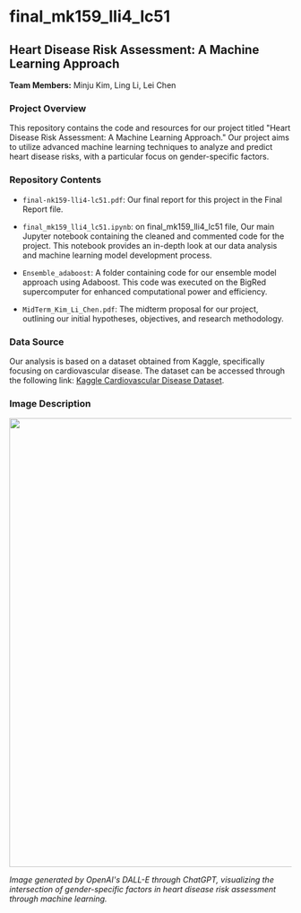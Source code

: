 # final_mk159_lli4_lc51

## Heart Disease Risk Assessment: A Machine Learning Approach
**Team Members:** Minju Kim, Ling Li, Lei Chen

### Project Overview
This repository contains the code and resources for our project titled "Heart Disease Risk Assessment: A Machine Learning Approach." Our project aims to utilize advanced machine learning techniques to analyze and predict heart disease risks, with a particular focus on gender-specific factors.

### Repository Contents

- `final-nk159-lli4-lc51.pdf`: Our final report for this project in the Final Report file.

- `final_mk159_lli4_lc51.ipynb`: on final_mk159_lli4_lc51 file, Our main Jupyter notebook containing the cleaned and commented code for the project. This notebook provides an in-depth look at our data analysis and machine learning model development process.

- `Ensemble_adaboost`: A folder containing code for our ensemble model approach using Adaboost. This code was executed on the BigRed supercomputer for enhanced computational power and efficiency.

- `MidTerm_Kim_Li_Chen.pdf`: The midterm proposal for our project, outlining our initial hypotheses, objectives, and research methodology.

### Data Source
Our analysis is based on a dataset obtained from Kaggle, specifically focusing on cardiovascular disease. The dataset can be accessed through the following link: [Kaggle Cardiovascular Disease Dataset](https://www.kaggle.com/datasets/colewelkins/cardiovascular-disease/data).

### Image Description
<img src="https://media.github.iu.edu/user/23754/files/764deb70-77bf-4f7b-8c44-450576602c26" width="800">

*Image generated by OpenAI's DALL-E through ChatGPT, visualizing the intersection of gender-specific factors in heart disease risk assessment through machine learning.*

